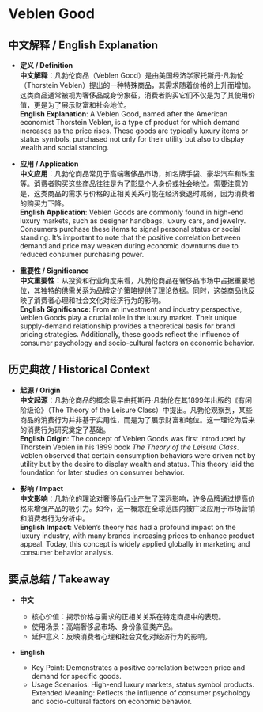 # Veblen Good

## 中文解释 / English Explanation

* **定义 / Definition**  
  **中文解释**：凡勃伦商品（Veblen Good）是由美国经济学家托斯丹·凡勃伦（Thorstein Veblen）提出的一种特殊商品，其需求随着价格的上升而增加。这类商品通常被视为奢侈品或身份象征，消费者购买它们不仅是为了其使用价值，更是为了展示财富和社会地位。  
  **English Explanation**: A Veblen Good, named after the American economist Thorstein Veblen, is a type of product for which demand increases as the price rises. These goods are typically luxury items or status symbols, purchased not only for their utility but also to display wealth and social standing.

* **应用 / Application**  
  **中文应用**：凡勃伦商品常见于高端奢侈品市场，如名牌手袋、豪华汽车和珠宝等。消费者购买这些商品往往是为了彰显个人身份或社会地位。需要注意的是，这类商品的需求与价格的正相关关系可能在经济衰退时减弱，因为消费者的购买力下降。  
  **English Application**: Veblen Goods are commonly found in high-end luxury markets, such as designer handbags, luxury cars, and jewelry. Consumers purchase these items to signal personal status or social standing. It’s important to note that the positive correlation between demand and price may weaken during economic downturns due to reduced consumer purchasing power.

* **重要性 / Significance**  
  **中文重要性**：从投资和行业角度来看，凡勃伦商品在奢侈品市场中占据重要地位，其独特的供需关系为品牌定价策略提供了理论依据。同时，这类商品也反映了消费者心理和社会文化对经济行为的影响。  
  **English Significance**: From an investment and industry perspective, Veblen Goods play a crucial role in the luxury market. Their unique supply-demand relationship provides a theoretical basis for brand pricing strategies. Additionally, these goods reflect the influence of consumer psychology and socio-cultural factors on economic behavior.

## 历史典故 / Historical Context

* **起源 / Origin**  
  **中文起源**：凡勃伦商品的概念最早由托斯丹·凡勃伦在其1899年出版的《有闲阶级论》（The Theory of the Leisure Class）中提出。凡勃伦观察到，某些商品的消费行为并非基于实用性，而是为了展示财富和地位。这一理论为后来的消费行为研究奠定了基础。  
  **English Origin**: The concept of Veblen Goods was first introduced by Thorstein Veblen in his 1899 book *The Theory of the Leisure Class*. Veblen observed that certain consumption behaviors were driven not by utility but by the desire to display wealth and status. This theory laid the foundation for later studies on consumer behavior.

* **影响 / Impact**  
  **中文影响**：凡勃伦的理论对奢侈品行业产生了深远影响，许多品牌通过提高价格来增强产品的吸引力。如今，这一概念在全球范围内被广泛应用于市场营销和消费者行为分析中。  
  **English Impact**: Veblen’s theory has had a profound impact on the luxury industry, with many brands increasing prices to enhance product appeal. Today, this concept is widely applied globally in marketing and consumer behavior analysis.

## 要点总结 / Takeaway

* **中文**  
  - 核心价值：揭示价格与需求的正相关关系在特定商品中的表现。  
  - 使用场景：高端奢侈品市场、身份象征类产品。  
  - 延伸意义：反映消费者心理和社会文化对经济行为的影响。

* **English**  
  - Key Point: Demonstrates a positive correlation between price and demand for specific goods.  
  - Usage Scenarios: High-end luxury markets, status symbol products.  
Extended Meaning: Reflects the influence of consumer psychology and socio-cultural factors on economic behavior.
